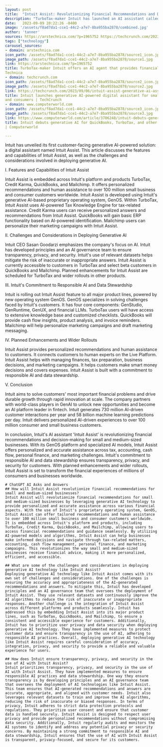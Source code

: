```yaml
---
layout: post
title:  "Intuit Assist: Revolutionizing Financial Recommendations and Decision-Making"
description: "TurboTax-maker Intuit has launched an AI assistant called 'Intuit Assist' that provides AI-generated financial recommendations and assists with decision-making when using the company's software. Intuit Assist utilizes a custom large language model platform called GenOS and is available to TurboTax customers and select users of Intuit's other products. Intuit sees Intuit Assist as a way to level the playing field for small and medium-sized businesses."
date:   2023-09-09 20:22:26 -0400
image: '/assets/f8ad7da1-cce1-44c2-a7e7-8ba955ba2878/combined.jpg'
author: 'tanner'
sources: https://arstechnica.com/?p=1965752 https://techcrunch.com/2023/09/06/intuit-assist-generative-ai-assistant/ https://www.computerworld.com/article/3706248/intuit-debuts-generative-ai-for-quickbooks-turbotax-and-other-major-products.html https://www.intuit.com/company/press-room/press-releases/2023/introducing-intuit-assist-the-generative-ai-powered-financial-assistant-for-small-businesses-and-consumers/ https://www.intuit.com/company/press-room/press-releases/2023/intuit-introduces-generative-ai-operating-system-with-custom-trained-financial-large-language-models/ https://www.intuit.com/products/
tags: ["technology"]
carousel_sources:
- domain: arstechnica.com
icon_path: /assets/f8ad7da1-cce1-44c2-a7e7-8ba955ba2878/source1_icon.jpg
image_path: /assets/f8ad7da1-cce1-44c2-a7e7-8ba955ba2878/source1.jpg
link: https://arstechnica.com/?p=1965752
title: TurboTax-maker Intuit offers an AI agent that provides financial tips | Ars
Technica
- domain: techcrunch.com
icon_path: /assets/f8ad7da1-cce1-44c2-a7e7-8ba955ba2878/source2_icon.jpg
image_path: /assets/f8ad7da1-cce1-44c2-a7e7-8ba955ba2878/source2.jpg
link: https://techcrunch.com/2023/09/06/intuit-assist-generative-ai-assistant/
title: Intuit launches generative AI-powered digital assistant for small businesses
and consumers | TechCrunch
- domain: www.computerworld.com
icon_path: /assets/f8ad7da1-cce1-44c2-a7e7-8ba955ba2878/source3_icon.jpg
image_path: /assets/f8ad7da1-cce1-44c2-a7e7-8ba955ba2878/source3.jpg
link: https://www.computerworld.com/article/3706248/intuit-debuts-generative-ai-for-quickbooks-turbotax-and-other-major-products.html
title: Intuit debuts generative AI for QuickBooks, TurboTax, and other major products
| Computerworld

---
```


Intuit has unveiled its first customer-facing generative AI-powered solution: a digital assistant named Intuit Assist. This article discusses the features and capabilities of Intuit Assist, as well as the challenges and considerations involved in deploying generative AI.

I. Features and Capabilities of Intuit Assist

Intuit Assist is embedded across Intuit's platform and products TurboTax, Credit Karma, QuickBooks, and Mailchimp. It offers personalized recommendations and human assistance to over 100 million small business and consumer customers worldwide. Intuit Assist is developed using Intuit's generative AI-based proprietary operating system, GenOS. Within TurboTax, Intuit Assist uses AI-powered Tax Knowledge Engine for tax-related assistance. Credit Karma users can receive personalized answers and recommendations from Intuit Assist. QuickBooks will gain basic ERP functionality based on AI-powered identification. Mailchimp users can personalize their marketing campaigns with Intuit Assist.

II. Challenges and Considerations in Deploying Generative AI

Intuit CEO Sasan Goodarzi emphasizes the company's focus on AI. Intuit has developed principles and an AI governance team to ensure transparency, privacy, and security. Intuit's use of relevant datasets helps mitigate the risk of inaccurate or inappropriate answers. Intuit Assist is currently accessible to customers in TurboTax and select beta customers in QuickBooks and Mailchimp. Planned enhancements for Intuit Assist are scheduled for TurboTax and wider rollouts in other products.

III. Intuit's Commitment to Responsible AI and Data Stewardship

Intuit is rolling out Intuit Assist feature to all major product lines, powered by new operating system GenOS. GenOS specializes in solving challenges faced by Intuit's customers. It has four core components: GenStudio, GenRuntime, GenUX, and financial LLMs. TurboTax users will have access to extensive knowledge base and customized checklists. QuickBooks will provide cash flow insights, product analysis, and invoice reminders. Mailchimp will help personalize marketing campaigns and draft marketing messaging.

IV. Planned Enhancements and Wider Rollouts

Intuit Assist provides personalized recommendations and human assistance to customers. It connects customers to human experts on the Live Platform. Intuit Assist helps with managing finances, tax preparation, business decisions, and marketing campaigns. It helps customers make smart money decisions and covers expenses. Intuit Assist is built with a commitment to responsible AI and data stewardship.

V. Conclusion

Intuit aims to solve customers' most important financial problems and drive durable growth through rapid innovation at scale. The company partners with world-class players in GenAI to unlock new opportunities and become an AI platform leader in fintech. Intuit generates 730 million AI-driven customer interactions per year and 58 billion machine learning predictions per day. Intuit delivers personalized AI-driven experiences to over 100 million consumer and small business customers.

In conclusion, Intuit's AI assistant 'Intuit Assist' is revolutionizing financial recommendations and decision-making for small and medium-sized businesses. With its GenOS platform and specialized AI models, Intuit Assist offers personalized and accurate assistance across tax, accounting, cash flow, personal finance, and marketing challenges. Intuit's commitment to responsible AI and data stewardship ensures transparency, privacy, and security for customers. With planned enhancements and wider rollouts, Intuit Assist is set to transform the financial experiences of millions of consumers and businesses worldwide.

    
    # ChatGPT AI Asks and Answers
    ## How will Intuit Assist revolutionize financial recommendations for small and medium-sized businesses?
    Intuit Assist will revolutionize financial recommendations for small and medium-sized businesses by leveraging generative AI technology to provide personalized and accurate assistance across various financial aspects. With the use of Intuit's proprietary operating system, GenOS, Intuit Assist can offer tailored recommendations and human assistance to over 100 million small business and consumer customers worldwide. It is embedded across Intuit's platform and products, including TurboTax, Credit Karma, QuickBooks, and Mailchimp, allowing users to access financial recommendations and guidance seamlessly. By utilizing AI-powered models and algorithms, Intuit Assist can help businesses make informed decisions and navigate through tax-related matters, accounting, cash flow management, personal finance, and marketing campaigns. This revolutionizes the way small and medium-sized businesses receive financial advice, making it more personalized, efficient, and accessible.

    ## What are some of the challenges and considerations in deploying generative AI technology like Intuit Assist?
    Deploying generative AI technology like Intuit Assist comes with its own set of challenges and considerations. One of the challenges is ensuring the accuracy and appropriateness of the AI-generated recommendations and answers. To mitigate this, Intuit has developed principles and an AI governance team that oversees the deployment of Intuit Assist. They use relevant datasets and continuously improve the AI algorithms to reduce the risk of inaccurate or inappropriate responses. Another challenge is the integration of Intuit Assist across different platforms and products seamlessly. Intuit has addressed this by embedding Intuit Assist into its major product lines, such as TurboTax, QuickBooks, and Mailchimp, to ensure a consistent and accessible experience for customers. Additionally, Intuit has to prioritize user privacy and data security when deploying generative AI technology. They have implemented measures to protect customer data and ensure transparency in the use of AI, adhering to responsible AI practices. Overall, deploying generative AI technology like Intuit Assist requires careful consideration of accuracy, integration, privacy, and security to provide a reliable and valuable experience for users.

    ## How does Intuit ensure transparency, privacy, and security in the use of AI with Intuit Assist?
    Intuit prioritizes transparency, privacy, and security in the use of AI with Intuit Assist. They have implemented measures to ensure responsible AI practices and data stewardship. One way they ensure transparency is by developing principles and an AI governance team that oversees the deployment of AI technologies like Intuit Assist. This team ensures that AI-generated recommendations and answers are accurate, appropriate, and aligned with customer needs. Intuit also leverages relevant datasets to train and improve the AI algorithms, reducing the risk of inaccurate or biased responses. In terms of privacy, Intuit adheres to strict data protection protocols and regulations. They prioritize user consent and ensure that customer data is handled securely. Intuit Assist is designed to respect user privacy and provide personalized recommendations without compromising data security. Additionally, Intuit regularly audits and monitors the AI systems to identify and address any potential privacy or security concerns. By maintaining a strong commitment to responsible AI and data stewardship, Intuit ensures that the use of AI with Intuit Assist is transparent, privacy-focused, and secure for its customers.
    
    